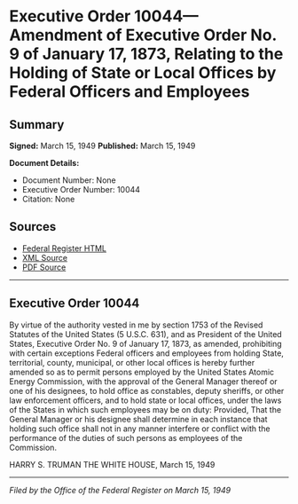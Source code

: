 # Executive Order 10044—Amendment of Executive Order No. 9 of January 17, 1873, Relating to the Holding of State or Local Offices by Federal Officers and Employees

## Summary

**Signed:** March 15, 1949
**Published:** March 15, 1949

**Document Details:**
- Document Number: None
- Executive Order Number: 10044
- Citation: None

## Sources
- [Federal Register HTML](https://www.presidency.ucsb.edu/documents/executive-order-10044-amendment-executive-order-no-9-january-17-1873-relating-the-holding)
- [XML Source](None)
- [PDF Source](None)

---

## Executive Order 10044

By virtue of the authority vested in me by section 1753 of the Revised Statutes of the United States (5 U.S.C. 631), and as President of the United States, Executive Order No. 9 of January 17, 1873, as amended, prohibiting with certain exceptions Federal officers and employees from holding State, territorial, county, municipal, or other local offices is hereby further amended so as to permit persons employed by the United States Atomic Energy Commission, with the approval of the General Manager thereof or one of his designees, to hold office as constables, deputy sheriffs, or other law enforcement officers, and to hold state or local offices, under the laws of the States in which such employees may be on duty: Provided, That the General Manager or his designee shall determine in each instance that holding such office shall not in any manner interfere or conflict with the performance of the duties of such persons as employees of the Commission.

HARRY S. TRUMAN
THE WHITE HOUSE,
March 15, 1949

---

*Filed by the Office of the Federal Register on March 15, 1949*
